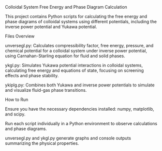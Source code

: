 Colloidal System Free Energy and Phase Diagram Calculation

This project contains Python scripts for calculating the free energy and phase diagrams of colloidal systems using different potentials, including the inverse power potential and Yukawa potential. 

Files Overview

unversegl.py: Calculates compressibility factor, free energy, pressure, and chemical potential for a colloidal system under inverse power potential, using Carnahan-Starling equation for fluid and solid phases.

ykgl.py: Simulates Yukawa potential interactions in colloidal systems, calculating free energy and equations of state, focusing on screening effects and phase stability.

ykiplg.py: Combines both Yukawa and inverse power potentials to simulate and visualize fluid-gas phase transitions.

How to Run

Ensure you have the necessary dependencies installed: numpy, matplotlib, and scipy.

Run each script individually in a Python environment to observe calculations and phase diagrams.

unversegl.py and ykgl.py generate graphs and console outputs summarizing the physical properties.

